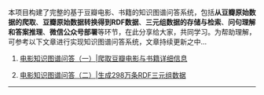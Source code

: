 本项目构建了完整的基于豆瓣电影、书籍的知识图谱问答系统，包括**从豆瓣原始数据的爬取**、**豆瓣原始数据转换得到RDF数据**、**三元组数据的存储与检索**、**问句理解和答案推理**、**微信公众号部署**等环节，在此分享给大家，共同学习。为帮助理解，可参考以下文章进行实现知识图谱问答系统，文章持续更新之中...

1. [电影知识图谱问答（一）|爬取豆瓣电影与书籍详细信息](https://weizhixiaoyi.com/archives/287.html)

2. [电影知识图谱问答（二）|生成298万条RDF三元组数据](https://weizhixiaoyi.com/archives/296.html)

   

---

